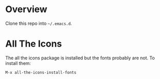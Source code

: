 # Overview

Clone this repo into `~/.emacs.d`.

# All The Icons

The all the icons package is installed but the fonts probably are not. To install them:

`M-x all-the-icons-install-fonts`

